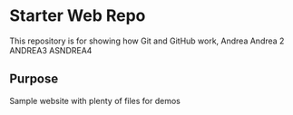 # Starter Web Repo

This repository is for showing how Git and GitHub work, Andrea Andrea 2  ANDREA3 ASNDREA4 

## Purpose

Sample website with plenty of files for demos